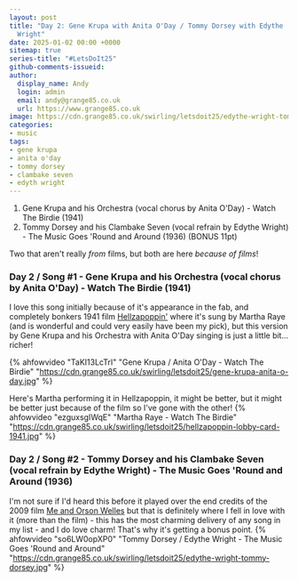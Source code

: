 ```yaml
---
layout: post
title: "Day 2: Gene Krupa with Anita O'Day / Tommy Dorsey with Edythe
  Wright"
date: 2025-01-02 00:00 +0000
sitemap: true
series-title: "#LetsDoIt25"
github-comments-issueid:
author:
  display_name: Andy
  login: admin
  email: andy@grange85.co.uk
  url: https://www.grange85.co.uk
image: https://cdn.grange85.co.uk/swirling/letsdoit25/edythe-wright-tommy-dorsey.jpg
categories:
- music
tags:
- gene krupa
- anita o'day
- tommy dorsey
- clambake seven
- edyth wright
---
```

1. Gene Krupa and his Orchestra (vocal chorus by Anita O'Day) - Watch The Birdie (1941)
2. Tommy Dorsey and his Clambake Seven (vocal refrain by Edythe Wright) - The Music Goes 'Round and Around (1936) (BONUS 11pt)

Two that aren't really _from_ films, but both are here _because of films_!

### Day 2 / Song #1 - Gene Krupa and his Orchestra (vocal chorus by Anita O'Day) - Watch The Birdie (1941)
I love this song initially because of it's appearance in the fab, and completely bonkers 1941 film [Hellzapoppin'](https://en.wikipedia.org/wiki/Hellzapoppin%27_(film)) where it's sung by Martha Raye (and is wonderful and could very easily have been my pick), but this version by Gene Krupa and his Orchestra with Anita O'Day singing is just a little bit... richer!

{% ahfowvideo "TaKI13LcTrI" "Gene Krupa / Anita O'Day - Watch The Birdie" "https://cdn.grange85.co.uk/swirling/letsdoit25/gene-krupa-anita-o-day.jpg" %}

Here's Martha performing it in Hellzapoppin, it might be better, but it might be better just because of the film so I've gone with the other!
{% ahfowvideo "ezguxsgIWqE" "Martha Raye - Watch The Birdie" "https://cdn.grange85.co.uk/swirling/letsdoit25/hellzapoppin-lobby-card-1941.jpg" %}

### Day 2 / Song #2 - Tommy Dorsey and his Clambake Seven (vocal refrain by Edythe Wright) - The Music Goes 'Round and Around (1936)
I'm not sure if I'd heard this before it played over the end credits of the 2009 film [Me and Orson Welles](https://en.wikipedia.org/wiki/Me_and_Orson_Welles) but that is definitely where I fell in love with it (more than the film) - this has the most charming delivery of any song in my list - and I do love charm! That's why it's getting a bonus point.
{% ahfowvideo "so6LW0opXP0" "Tommy Dorsey / Edythe Wright - The Music Goes 'Round and Around" "https://cdn.grange85.co.uk/swirling/letsdoit25/edythe-wright-tommy-dorsey.jpg" %}
